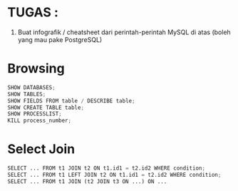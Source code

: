# TUGAS : 
1. Buat infografik / cheatsheet dari perintah-perintah MySQL di atas (boleh yang mau pake PostgreSQL)

# Browsing 
```python
SHOW DATABASES;
SHOW TABLES;
SHOW FIELDS FROM table / DESCRIBE table;
SHOW CREATE TABLE table;
SHOW PROCESSLIST;
KILL process_number;
```

# Select Join
```python
SELECT ... FROM t1 JOIN t2 ON t1.id1 = t2.id2 WHERE condition;
SELECT ... FROM t1 LEFT JOIN t2 ON t1.id1 = t2.id2 WHERE condition;
SELECT ... FROM t1 JOIN (t2 JOIN t3 ON ...) ON ...
